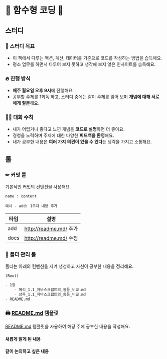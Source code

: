 # 🍯 함수형 코딩 🐛

## 스터디

### 🌳 스터디 목표

- 이 책에서 다루는 액션, 계산, 데이터를 기준으로 코드를 작성하는 방법을 습득해요.
- 평소 업무를 하면서 다루어 보지 못하고 생각해 보지 않은 인사이트를 습득해요.

### 🔥 진행 방식

- **매주 월요일 오후 9시**에 진행해요.
- 공부할 주제를 1회독 하고, 스터디 중에는 같이 주제를 읽어 보며 **개념에 대해 서로에게 질문**해요.

### 👩‍🏫 대화 수칙

- 내가 어렵거나 좋다고 느낀 개념을 **코드로 설명**하면 더 좋아요.
- 경청을 노력하며 주제에 대한 다양한 **피드백을 환영**해요.
- 내가 공부한 내용은 **여러 가지 의견이 있을 수 있다**는 생각을 가지고 소통해요.

## 룰

### ✏ 커밋 룰

기본적인 커밋의 컨벤션을 사용해요.

`name : content`

`예시 - add: 1주차 내용 추가`

| 타입 | 설명 |
| --- | --- |
| add | http://readme.md/ 추가 |
| docs | http://readme.md/ 수정 |

### 📁 폴더 관리 룰

폴더는 아래의 컨벤션을 지켜 생성하고 자신이 공부한 내용을 정리해요.

```markdown
(Root)

- 1장
    - 메리_1.1_자바스크립트의_동등_비교.md
    - 상욱_1.1_자바스크립트의_동등_비교.md
- README.md

```

### 🖨 [README.md](http://readme.md/) 템플릿

[README.md](http://readme.md/) 템플릿을 사용하여 해당 주에 공부한 내용을 작성해요.

#### 새롭게 알게 된 내용

#### 같이 논의하고 싶은 내용

